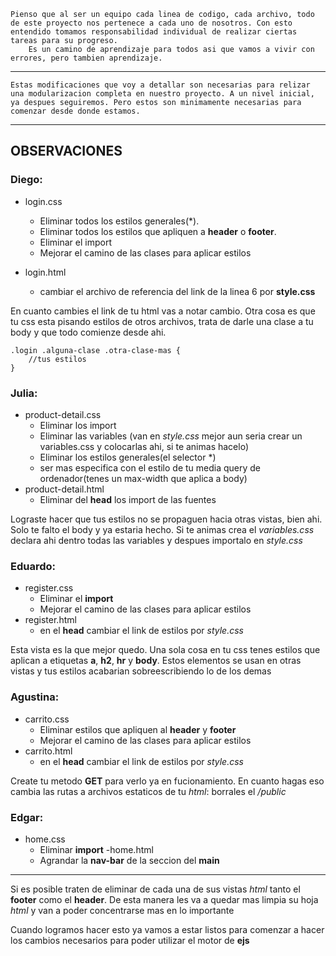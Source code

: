     Pienso que al ser un equipo cada linea de codigo, cada archivo, todo de este proyecto nos pertenece a cada uno de nosotros. Con esto entendido tomamos responsabilidad individual de realizar ciertas tareas para su progreso.
        Es un camino de aprendizaje para todos asi que vamos a vivir con errores, pero tambien aprendizaje.
    
_ _ _
    Estas modificaciones que voy a detallar son necesarias para relizar una modularizacion completa en nuestro proyecto. A un nivel inicial, ya despues seguiremos. Pero estos son minimamente necesarias para comenzar desde donde estamos. 
___
## OBSERVACIONES

### Diego: 
- login.css
    - Eliminar todos los estilos generales(*).
    - Eliminar todos los estilos que apliquen a **header** o **footer**.
    - Eliminar el import
    - Mejorar el camino de las clases para aplicar estilos

- login.html
    - cambiar el archivo de referencia del link de la linea 6 por **style.css** 

En cuanto cambies el link de tu html vas a notar cambio. Otra cosa es que tu css esta pisando estilos de otros archivos, trata de darle una clase a tu body y que todo comienze desde ahi.
~~~
.login .alguna-clase .otra-clase-mas {
    //tus estilos
}
~~~

### Julia:
- product-detail.css
    - Eliminar los import
    - Eliminar las variables (van en *style.css* mejor aun seria crear un variables.css y colocarlas ahi, si te animas hacelo)
    - Eliminar los estilos generales(el selector *)
    - ser mas especifica con el estilo de tu media query de ordenador(tenes un max-width que aplica a body)
- product-detail.html
    - Eliminar del **head** los import de las fuentes

Lograste hacer que tus estilos no se propaguen hacia otras vistas, bien ahi. Solo te falto el body y ya estaria hecho.
 Si te animas crea el *variables.css* declara ahi dentro todas las variables y despues importalo en *style.css*

### Eduardo:
- register.css
    - Eliminar el **import**
    - Mejorar el camino de las clases para aplicar estilos
- register.html
    - en el **head** cambiar el link de estilos por *style.css*

Esta vista es la que mejor quedo. Una sola cosa en tu css tenes estilos que aplican a etiquetas **a**, **h2**, **hr** y **body**. Estos elementos se usan en otras vistas y tus estilos acabarian sobreescribiendo lo de los demas

### Agustina: 
- carrito.css
    - Eliminar estilos que apliquen al **header** y **footer**
    - Mejorar el camino de las clases para aplicar estilos
- carrito.html
    - en el **head** cambiar el link de estilos por *style.css* 

Create tu metodo **GET** para verlo ya en fucionamiento. En cuanto hagas eso cambia las rutas a archivos estaticos de tu *html*: borrales el */public*


### Edgar:
- home.css
    - Eliminar **import**
-home.html
    - Agrandar la **nav-bar** de la seccion del **main**
___ 

Si es posible traten de eliminar de cada una de sus vistas *html* tanto el **footer** como el **header**. De esta manera les va a quedar mas limpia su hoja *html* y van a poder concentrarse mas en lo importante 

Cuando logramos hacer esto ya vamos a estar listos para comenzar a hacer los cambios necesarios para poder utilizar el motor de **ejs**


